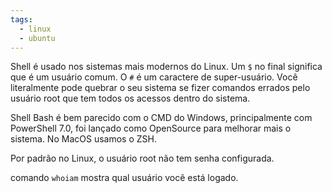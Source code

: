 ```yaml
---
tags:
  - linux
  - ubuntu
---
```

Shell é usado nos sistemas mais modernos do Linux. Um `$` no final significa que é um usuário comum. O `#` é um caractere de super-usuário. Você literalmente pode quebrar o seu sistema se fizer comandos errados pelo usuário root que tem todos os acessos dentro do sistema.

Shell Bash é bem parecido com o CMD do Windows, principalmente com PowerShell 7.0, foi lançado como OpenSource para melhorar mais o sistema. No MacOS usamos o ZSH.

Por padrão no Linux, o usuário root não tem senha configurada.

comando `whoiam` mostra qual usuário você está logado.